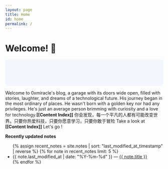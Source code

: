 ```yaml
---
layout: page
title: Home
id: home
permalink: /
---
```


# Welcome! 🌱

<p style="padding: 3em 1em; background: #f5f7ff; border-radius: 4px;">


  Welcome to 0xmiracle's blog, a garage with its doors wide open, filled with stories, laughter, and dreams of a technological future. His journey began in the most ordinary of places. He wasn't born with a golden key nor had any privileges. He's just an average person brimming with curiosity and a love for technology.<span style="font-weight: bold">[[Content Index]]</span> 你会发现，每一个平凡的人都有可能改变世界。只要你热爱科技，只要你愿意学习，只要你敢于冒险
  Take a look at <span style="font-weight: bold">[[Content Index]]</span> Let's go !

  
</p>



<strong>Recently updated notes</strong>

<ul>
  {% assign recent_notes = site.notes | sort: "last_modified_at_timestamp" | reverse %}
  {% for note in recent_notes limit: 5 %}
    <li>
      {{ note.last_modified_at | date: "%Y-%m-%d" }} — <a class="internal-link" href="{{ note.url }}">{{ note.title }}</a>
    </li>
  {% endfor %}
</ul>

<style>
  .wrapper {
    max-width: 46em;
  }
</style>
